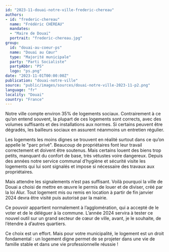 ```yaml
---
id: "2023-11-douai-notre-ville-frederic-chereau"
authors:
- id: "frederic-chereau"
  name: "Frédéric CHÉREAU"
  mandates: 
  - "Maire de Douai"
  portrait: "frederic-chereau.jpg"
group:
  id: "douai-au-coeur-ps"
  name: "Douai au Cœur"
  type: "Majorité municipale"
  party: "Parti Socialiste"
  partyAbbr: "PS"
  logo: "ps.png"
date: "2023-11-01T00:00:00Z"
publication: "douai-notre-ville"
source: "public/images/sources/douai-notre-ville-2023-11-p2.png"
language: "fr"
locality: "Douai"
country: "France"
---
```


Notre ville compte environ 35% de logements sociaux. Contrairement à ce qu’on entend souvent, la plupart de ces logements sont corrects, avec des volumes suffisants et des installations aux normes. Si certains peuvent être dégradés, les bailleurs sociaux en assurent néanmoins un entretien régulier.

Les logements les moins dignes se trouvent en réalité surtout dans ce qu’on appelle le "parc privé". Beaucoup de propriétaires font leur travail correctement et doivent être soutenus. Mais certains louent des biens trop petits, manquant du confort de base, très vétustes voire dangereux. Depuis des années notre service communal d’hygiène et sécurité visite les logements qui lui sont signalés et impose si nécessaire des travaux aux propriétaires.

Mais attendre les signalements n’est pas suffisant. Voilà pourquoi la ville de Douai a choisi de mettre en œuvre le permis de louer et de diviser, créé par la loi Alur. Tout logement mis ou remis en location à partir de fin janvier 2024 devra être visité puis autorisé par la mairie.

Ce pouvoir appartient normalement à l’agglomération, qui a accepté de le voter et de le déléguer à la commune. L’année 2024 servira à tester ce nouvel outil sur un grand secteur de cœur de ville, avant, je le souhaite, de l’étendre à d’autres quartiers.

Ce choix est un effort. Mais pour votre municipalité, le logement est un droit fondamental : un logement digne permet de se projeter dans une vie de famille stable et dans une vie professionnelle réussie !
